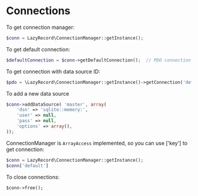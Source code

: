 Connections
===========

To get connection manager:

```php
$conn = LazyRecord\ConnectionManager::getInstance();
```

To get default connection:

```php
$defaultConnection = $conn->getDefaultConnection();  // PDO connection object
```

To get connection with data source ID:

```php
$pdo = \LazyRecord\ConnectionManager::getInstance()->getConnection('default');
```

To add a new data source

```php
$conn->addDataSource( 'master', array( 
    'dsn' => 'sqlite::memory:',
    'user' => null,
    'pass' => null,
    'options' => array(),
));
```

ConnectionManager is `ArrayAccess` implemented, so you can use ['key'] to get connection:

```php
$conn = LazyRecord\ConnectionManager::getInstance();
$conn['default']
```

To close connections:

```
$conn->free();
```

